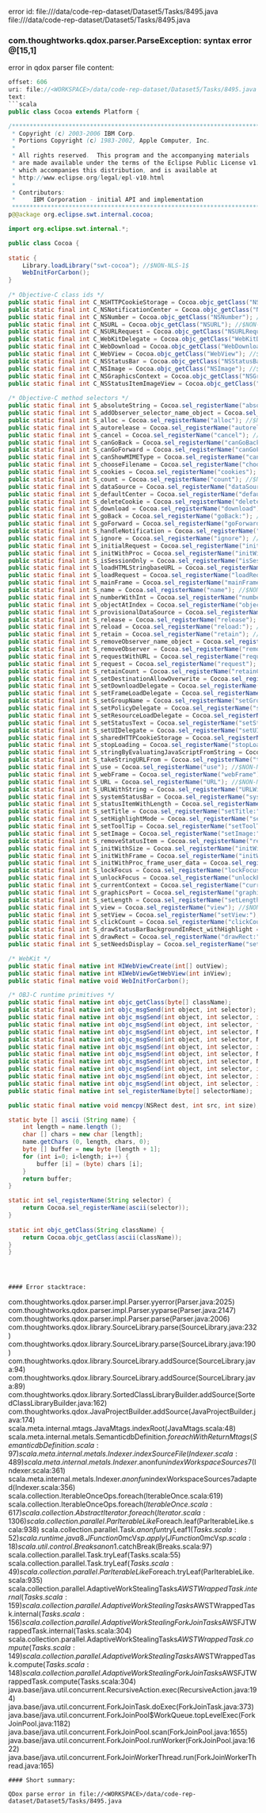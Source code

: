 error id: file://<WORKSPACE>/data/code-rep-dataset/Dataset5/Tasks/8495.java
file://<WORKSPACE>/data/code-rep-dataset/Dataset5/Tasks/8495.java
### com.thoughtworks.qdox.parser.ParseException: syntax error @[15,1]

error in qdox parser
file content:
```java
offset: 606
uri: file://<WORKSPACE>/data/code-rep-dataset/Dataset5/Tasks/8495.java
text:
```scala
public class Cocoa extends Platform {

/**********************************************************************
 * Copyright (c) 2003-2006 IBM Corp.
 * Portions Copyright (c) 1983-2002, Apple Computer, Inc.
 *
 * All rights reserved.  This program and the accompanying materials
 * are made available under the terms of the Eclipse Public License v1.0
 * which accompanies this distribution, and is available at
 * http://www.eclipse.org/legal/epl-v10.html
 *
 * Contributors:
 *     IBM Corporation - initial API and implementation
 **********************************************************************/
p@@ackage org.eclipse.swt.internal.cocoa;

import org.eclipse.swt.internal.*;

public class Cocoa {
		
static {
	Library.loadLibrary("swt-cocoa"); //$NON-NLS-1$
	WebInitForCarbon();
}
	
/* Objective-C class ids */
public static final int C_NSHTTPCookieStorage = Cocoa.objc_getClass("NSHTTPCookieStorage"); //$NON-NLS-1$
public static final int C_NSNotificationCenter = Cocoa.objc_getClass("NSNotificationCenter"); //$NON-NLS-1$
public static final int C_NSNumber = Cocoa.objc_getClass("NSNumber"); //$NON-NLS-1$
public static final int C_NSURL = Cocoa.objc_getClass("NSURL"); //$NON-NLS-1$
public static final int C_NSURLRequest = Cocoa.objc_getClass("NSURLRequest"); //$NON-NLS-1$
public static final int C_WebKitDelegate = Cocoa.objc_getClass("WebKitDelegate"); //$NON-NLS-1$
public static final int C_WebDownload = Cocoa.objc_getClass("WebDownload"); //$NON-NLS-1$
public static final int C_WebView = Cocoa.objc_getClass("WebView"); //$NON-NLS-1$
public static final int C_NSStatusBar = Cocoa.objc_getClass("NSStatusBar"); //$NON-NLS-1$
public static final int C_NSImage = Cocoa.objc_getClass("NSImage"); //$NON-NLS-1$
public static final int C_NSGraphicsContext = Cocoa.objc_getClass("NSGraphicsContext"); //$NON-NLS-1$
public static final int C_NSStatusItemImageView = Cocoa.objc_getClass("NSStatusItemImageView"); //$NON-NLS-1$
	
/* Objective-C method selectors */
public static final int S_absoluteString = Cocoa.sel_registerName("absoluteString"); //$NON-NLS-1$
public static final int S_addObserver_selector_name_object = Cocoa.sel_registerName("addObserver:selector:name:object:"); //$NON-NLS-1$
public static final int S_alloc = Cocoa.sel_registerName("alloc"); //$NON-NLS-1$
public static final int S_autorelease = Cocoa.sel_registerName("autorelease"); //$NON-NLS-1$
public static final int S_cancel = Cocoa.sel_registerName("cancel"); //$NON-NLS-1$
public static final int S_canGoBack = Cocoa.sel_registerName("canGoBack"); //$NON-NLS-1$
public static final int S_canGoForward = Cocoa.sel_registerName("canGoForward"); //$NON-NLS-1$
public static final int S_canShowMIMEType = Cocoa.sel_registerName("canShowMIMEType:"); //$NON-NLS-1$
public static final int S_chooseFilename = Cocoa.sel_registerName("chooseFilename:"); //$NON-NLS-1$
public static final int S_cookies = Cocoa.sel_registerName("cookies"); //$NON-NLS-1$
public static final int S_count = Cocoa.sel_registerName("count"); //$NON-NLS-1$
public static final int S_dataSource = Cocoa.sel_registerName("dataSource"); //$NON-NLS-1$
public static final int S_defaultCenter = Cocoa.sel_registerName("defaultCenter"); //$NON-NLS-1$
public static final int S_deleteCookie = Cocoa.sel_registerName("deleteCookie:"); //$NON-NLS-1$
public static final int S_download = Cocoa.sel_registerName("download"); //$NON-NLS-1$
public static final int S_goBack = Cocoa.sel_registerName("goBack:"); //$NON-NLS-1$
public static final int S_goForward = Cocoa.sel_registerName("goForward:"); //$NON-NLS-1$
public static final int S_handleNotification = Cocoa.sel_registerName("handleNotification:"); //$NON-NLS-1$
public static final int S_ignore = Cocoa.sel_registerName("ignore"); //$NON-NLS-1$
public static final int S_initialRequest = Cocoa.sel_registerName("initialRequest"); //$NON-NLS-1$
public static final int S_initWithProc = Cocoa.sel_registerName("initWithProc:user_data:"); //$NON-NLS-1$
public static final int S_isSessionOnly = Cocoa.sel_registerName("isSessionOnly"); //$NON-NLS-1$
public static final int S_loadHTMLStringbaseURL = Cocoa.sel_registerName("loadHTMLString:baseURL:"); //$NON-NLS-1$
public static final int S_loadRequest = Cocoa.sel_registerName("loadRequest:"); //$NON-NLS-1$
public static final int S_mainFrame = Cocoa.sel_registerName("mainFrame"); //$NON-NLS-1$
public static final int S_name = Cocoa.sel_registerName("name"); //$NON-NLS-1$
public static final int S_numberWithInt = Cocoa.sel_registerName("numberWithInt:"); //$NON-NLS-1$
public static final int S_objectAtIndex = Cocoa.sel_registerName("objectAtIndex:"); //$NON-NLS-1$
public static final int S_provisionalDataSource = Cocoa.sel_registerName("provisionalDataSource"); //$NON-NLS-1$
public static final int S_release = Cocoa.sel_registerName("release"); //$NON-NLS-1$
public static final int S_reload = Cocoa.sel_registerName("reload:"); //$NON-NLS-1$
public static final int S_retain = Cocoa.sel_registerName("retain"); //$NON-NLS-1$
public static final int S_removeObserver_name_object = Cocoa.sel_registerName("removeObserver:name:object:"); //$NON-NLS-1$
public static final int S_removeObserver = Cocoa.sel_registerName("removeObserver:"); //$NON-NLS-1$
public static final int S_requestWithURL = Cocoa.sel_registerName("requestWithURL:"); //$NON-NLS-1$
public static final int S_request = Cocoa.sel_registerName("request"); //$NON-NLS-1$
public static final int S_retainCount = Cocoa.sel_registerName("retainCount"); //$NON-NLS-1$
public static final int S_setDestinationAllowOverwrite = Cocoa.sel_registerName("setDestination:allowOverwrite:"); //$NON-NLS-1$
public static final int S_setDownloadDelegate = Cocoa.sel_registerName("setDownloadDelegate:"); //$NON-NLS-1$
public static final int S_setFrameLoadDelegate = Cocoa.sel_registerName("setFrameLoadDelegate:"); //$NON-NLS-1$
public static final int S_setGroupName = Cocoa.sel_registerName("setGroupName:"); //$NON-NLS-1$
public static final int S_setPolicyDelegate = Cocoa.sel_registerName("setPolicyDelegate:"); //$NON-NLS-1$
public static final int S_setResourceLoadDelegate = Cocoa.sel_registerName("setResourceLoadDelegate:"); //$NON-NLS-1$
public static final int S_setStatusText = Cocoa.sel_registerName("setStatusText:"); //$NON-NLS-1$
public static final int S_setUIDelegate = Cocoa.sel_registerName("setUIDelegate:"); //$NON-NLS-1$
public static final int S_sharedHTTPCookieStorage = Cocoa.sel_registerName("sharedHTTPCookieStorage"); //$NON-NLS-1$
public static final int S_stopLoading = Cocoa.sel_registerName("stopLoading:"); //$NON-NLS-1$
public static final int S_stringByEvaluatingJavaScriptFromString = Cocoa.sel_registerName("stringByEvaluatingJavaScriptFromString:"); //$NON-NLS-1$
public static final int S_takeStringURLFrom = Cocoa.sel_registerName("takeStringURLFrom:"); //$NON-NLS-1$
public static final int S_use = Cocoa.sel_registerName("use"); //$NON-NLS-1$
public static final int S_webFrame = Cocoa.sel_registerName("webFrame"); //$NON-NLS-1$
public static final int S_URL = Cocoa.sel_registerName("URL"); //$NON-NLS-1$
public static final int S_URLWithString = Cocoa.sel_registerName("URLWithString:"); //$NON-NLS-1$
public static final int S_systemStatusBar = Cocoa.sel_registerName("systemStatusBar"); //$NON-NLS-1$
public static final int S_statusItemWithLength = Cocoa.sel_registerName("statusItemWithLength:"); //$NON-NLS-1$
public static final int S_setTitle = Cocoa.sel_registerName("setTitle:"); //$NON-NLS-1$
public static final int S_setHighlightMode = Cocoa.sel_registerName("setHighlightMode:"); //$NON-NLS-1$
public static final int S_setToolTip = Cocoa.sel_registerName("setToolTip:"); //$NON-NLS-1$
public static final int S_setImage = Cocoa.sel_registerName("setImage:"); //$NON-NLS-1$
public static final int S_removeStatusItem = Cocoa.sel_registerName("removeStatusItem:"); //$NON-NLS-1$
public static final int S_initWithSize = Cocoa.sel_registerName("initWithSize:"); //$NON-NLS-1$
public static final int S_initWithFrame = Cocoa.sel_registerName("initWithFrame:"); //$NON-NLS-1$
public static final int S_initWithProc_frame_user_data = Cocoa.sel_registerName("initWithProc:frame:user_data:"); //$NON-NLS-1$
public static final int S_lockFocus = Cocoa.sel_registerName("lockFocus"); //$NON-NLS-1$
public static final int S_unlockFocus = Cocoa.sel_registerName("unlockFocus"); //$NON-NLS-1$
public static final int S_currentContext = Cocoa.sel_registerName("currentContext"); //$NON-NLS-1$
public static final int S_graphicsPort = Cocoa.sel_registerName("graphicsPort"); //$NON-NLS-1$
public static final int S_setLength = Cocoa.sel_registerName("setLength:"); //$NON-NLS-1$
public static final int S_view = Cocoa.sel_registerName("view"); //$NON-NLS-1$
public static final int S_setView = Cocoa.sel_registerName("setView:"); //$NON-NLS-1$
public static final int S_clickCount = Cocoa.sel_registerName("clickCount"); //$NON-NLS-1$
public static final int S_drawStatusBarBackgroundInRect_withHighlight = Cocoa.sel_registerName("drawStatusBarBackgroundInRect:withHighlight:"); //$NON-NLS-1$
public static final int S_drawRect = Cocoa.sel_registerName("drawRect:"); //$NON-NLS-1$
public static final int S_setNeedsDisplay = Cocoa.sel_registerName("setNeedsDisplay:"); //$NON-NLS-1$

/* WebKit */
public static final native int HIWebViewCreate(int[] outView);
public static final native int HIWebViewGetWebView(int inView);
public static final native void WebInitForCarbon();

/* OBJ-C runtime primitives */
public static final native int objc_getClass(byte[] className);
public static final native int objc_msgSend(int object, int selector);
public static final native int objc_msgSend(int object, int selector, int arg0);
public static final native int objc_msgSend(int object, int selector, float arg0);
public static final native int objc_msgSend(int object, int selector, NSSize arg0);
public static final native int objc_msgSend(int object, int selector, NSRect arg0);
public static final native int objc_msgSend(int object, int selector, int arg0, NSRect arg1, int arg2);
public static final native int objc_msgSend(int object, int selector, NSRect arg0, int arg1);
public static final native int objc_msgSend(int object, int selector, NSPoint arg0, int arg1);
public static final native int objc_msgSend(int object, int selector, int arg0, int arg1);
public static final native int objc_msgSend(int object, int selector, int arg0, int arg1, int arg2);
public static final native int objc_msgSend(int object, int selector, int arg0, int arg1, int arg2, int arg3);
public static final native int sel_registerName(byte[] selectorName);

public static final native void memcpy(NSRect dest, int src, int size);

static byte [] ascii (String name) {
	int length = name.length ();
	char [] chars = new char [length];
	name.getChars (0, length, chars, 0);
	byte [] buffer = new byte [length + 1];
	for (int i=0; i<length; i++) {
		buffer [i] = (byte) chars [i];
	}
	return buffer;
}

static int sel_registerName(String selector) {
	return Cocoa.sel_registerName(ascii(selector));
}
	
static int objc_getClass(String className) {
	return Cocoa.objc_getClass(ascii(className));
}
}
```

```



#### Error stacktrace:

```
com.thoughtworks.qdox.parser.impl.Parser.yyerror(Parser.java:2025)
	com.thoughtworks.qdox.parser.impl.Parser.yyparse(Parser.java:2147)
	com.thoughtworks.qdox.parser.impl.Parser.parse(Parser.java:2006)
	com.thoughtworks.qdox.library.SourceLibrary.parse(SourceLibrary.java:232)
	com.thoughtworks.qdox.library.SourceLibrary.parse(SourceLibrary.java:190)
	com.thoughtworks.qdox.library.SourceLibrary.addSource(SourceLibrary.java:94)
	com.thoughtworks.qdox.library.SourceLibrary.addSource(SourceLibrary.java:89)
	com.thoughtworks.qdox.library.SortedClassLibraryBuilder.addSource(SortedClassLibraryBuilder.java:162)
	com.thoughtworks.qdox.JavaProjectBuilder.addSource(JavaProjectBuilder.java:174)
	scala.meta.internal.mtags.JavaMtags.indexRoot(JavaMtags.scala:48)
	scala.meta.internal.metals.SemanticdbDefinition$.foreachWithReturnMtags(SemanticdbDefinition.scala:97)
	scala.meta.internal.metals.Indexer.indexSourceFile(Indexer.scala:489)
	scala.meta.internal.metals.Indexer.$anonfun$indexWorkspaceSources$7(Indexer.scala:361)
	scala.meta.internal.metals.Indexer.$anonfun$indexWorkspaceSources$7$adapted(Indexer.scala:356)
	scala.collection.IterableOnceOps.foreach(IterableOnce.scala:619)
	scala.collection.IterableOnceOps.foreach$(IterableOnce.scala:617)
	scala.collection.AbstractIterator.foreach(Iterator.scala:1306)
	scala.collection.parallel.ParIterableLike$Foreach.leaf(ParIterableLike.scala:938)
	scala.collection.parallel.Task.$anonfun$tryLeaf$1(Tasks.scala:52)
	scala.runtime.java8.JFunction0$mcV$sp.apply(JFunction0$mcV$sp.scala:18)
	scala.util.control.Breaks$$anon$1.catchBreak(Breaks.scala:97)
	scala.collection.parallel.Task.tryLeaf(Tasks.scala:55)
	scala.collection.parallel.Task.tryLeaf$(Tasks.scala:49)
	scala.collection.parallel.ParIterableLike$Foreach.tryLeaf(ParIterableLike.scala:935)
	scala.collection.parallel.AdaptiveWorkStealingTasks$AWSTWrappedTask.internal(Tasks.scala:159)
	scala.collection.parallel.AdaptiveWorkStealingTasks$AWSTWrappedTask.internal$(Tasks.scala:156)
	scala.collection.parallel.AdaptiveWorkStealingForkJoinTasks$AWSFJTWrappedTask.internal(Tasks.scala:304)
	scala.collection.parallel.AdaptiveWorkStealingTasks$AWSTWrappedTask.compute(Tasks.scala:149)
	scala.collection.parallel.AdaptiveWorkStealingTasks$AWSTWrappedTask.compute$(Tasks.scala:148)
	scala.collection.parallel.AdaptiveWorkStealingForkJoinTasks$AWSFJTWrappedTask.compute(Tasks.scala:304)
	java.base/java.util.concurrent.RecursiveAction.exec(RecursiveAction.java:194)
	java.base/java.util.concurrent.ForkJoinTask.doExec(ForkJoinTask.java:373)
	java.base/java.util.concurrent.ForkJoinPool$WorkQueue.topLevelExec(ForkJoinPool.java:1182)
	java.base/java.util.concurrent.ForkJoinPool.scan(ForkJoinPool.java:1655)
	java.base/java.util.concurrent.ForkJoinPool.runWorker(ForkJoinPool.java:1622)
	java.base/java.util.concurrent.ForkJoinWorkerThread.run(ForkJoinWorkerThread.java:165)
```
#### Short summary: 

QDox parse error in file://<WORKSPACE>/data/code-rep-dataset/Dataset5/Tasks/8495.java